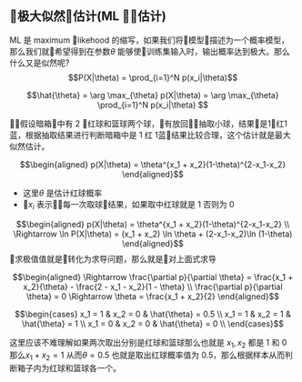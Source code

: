 ## 极大似然估计(ML 估计)
ML 是 maximum likehood 的缩写，如果我们将模型描述为一个概率模型，那么我们就希望得到在参数$\theta$ 能够使训练集输入时，输出概率达到极大。那么什么又是似然呢?
$$P(X|\theta) = \prod_{i=1}^N p(x_i|\theta)$$

$$\hat{\theta} = \arg \max_{\theta} p(X|\theta) = \arg \max_{\theta} \prod_{i=1}^N p(x_i|\theta) $$

假设暗箱中有 2 红球和篮球两个球，有放回抽取小球，结果是1红1蓝，根据抽取结果进行判断暗箱中是 1 红 1蓝结果比较合理，这个估计就是最大似然估计。

$$\begin{aligned}
    p(X|\theta) = \theta^{x_1 + x_2}(1-\theta)^{2-x_1-x_2} 
\end{aligned}$$
- 这里$\theta$ 是估计红球概率
- $x_i$ 表示每一次取球结果，如果取中红球就是 1 否则为 0

$$\begin{aligned}
    p(X|\theta) = \theta^{x_1 + x_2}(1-\theta)^{2-x_1-x_2} \\
    \Rightarrow \ln P(X|\theta) = (x_1 + x_2) \ln \theta + (2-x_1-x_2)\ln (1-\theta)
\end{aligned}$$
求极值值就是转化为求导问题，那么就是对上面式求导

$$\begin{aligned}
    \Rightarrow \frac{\partial p}{\partial \theta} = \frac{x_1 + x_2}{\theta} - \frac{2 - x_1 - x_2}{1 - \theta} \\
    \frac{\partial p}{\partial \theta} = 0 \Rightarrow \theta = \frac{x_1 + x_2}{2}
\end{aligned}$$

$$\begin{cases}
    x_1 = 1 & x_2 = 0 & \hat{\theta} = 0.5 \\
    x_1 = 1 & x_2 = 1 & \hat{\theta} = 1 \\
    x_1 = 0 & x_2 = 0 & \hat{\theta} = 0 \\
\end{cases}$$

这里应该不难理解如果两次取出分别是红球和篮球那么也就是 $x_1,x_2$ 都是 1 和 0 那么$x_1 + x_2 = 1$ 从而$\theta = 0.5$ 也就是取出红球概率值为 0.5，那么根据样本从而判断箱子内为红球和篮球各一个。